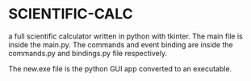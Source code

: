 # SCIENTIFIC-CALC
a full scientific calculator written in python with tkinter. 
The main file is inside the main.py.
The commands and event binding are inside the commands.py and 
bindings.py file respectively.

The new.exe file is the python GUI app converted to an executable.
